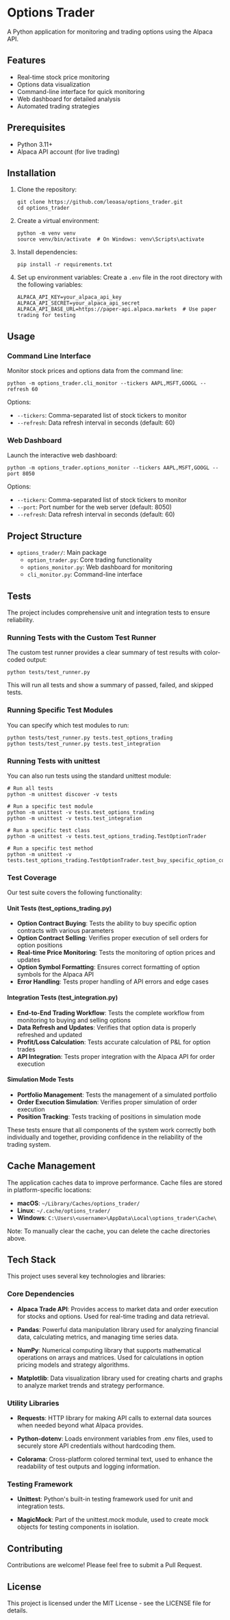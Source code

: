 # Options Trader

A Python application for monitoring and trading options using the Alpaca API.

## Features

- Real-time stock price monitoring
- Options data visualization
- Command-line interface for quick monitoring
- Web dashboard for detailed analysis
- Automated trading strategies

## Prerequisites

- Python 3.11+
- Alpaca API account (for live trading)

## Installation

1. Clone the repository:
   ```
   git clone https://github.com/leoasa/options_trader.git
   cd options_trader
   ```

2. Create a virtual environment:
   ```
   python -m venv venv
   source venv/bin/activate  # On Windows: venv\Scripts\activate
   ```

3. Install dependencies:
   ```
   pip install -r requirements.txt
   ```

4. Set up environment variables:
   Create a `.env` file in the root directory with the following variables:
   ```
   ALPACA_API_KEY=your_alpaca_api_key
   ALPACA_API_SECRET=your_alpaca_api_secret
   ALPACA_API_BASE_URL=https://paper-api.alpaca.markets  # Use paper trading for testing
   ```

## Usage

### Command Line Interface

Monitor stock prices and options data from the command line:

```
python -m options_trader.cli_monitor --tickers AAPL,MSFT,GOOGL --refresh 60
```

Options:
- `--tickers`: Comma-separated list of stock tickers to monitor
- `--refresh`: Data refresh interval in seconds (default: 60)

### Web Dashboard

Launch the interactive web dashboard:

```
python -m options_trader.options_monitor --tickers AAPL,MSFT,GOOGL --port 8050
```

Options:
- `--tickers`: Comma-separated list of stock tickers to monitor
- `--port`: Port number for the web server (default: 8050)
- `--refresh`: Data refresh interval in seconds (default: 60)

## Project Structure

- `options_trader/`: Main package
  - `option_trader.py`: Core trading functionality
  - `options_monitor.py`: Web dashboard for monitoring
  - `cli_monitor.py`: Command-line interface

## Tests

The project includes comprehensive unit and integration tests to ensure reliability.

### Running Tests with the Custom Test Runner

The custom test runner provides a clear summary of test results with color-coded output:

```
python tests/test_runner.py
```

This will run all tests and show a summary of passed, failed, and skipped tests.

### Running Specific Test Modules

You can specify which test modules to run:

```
python tests/test_runner.py tests.test_options_trading
python tests/test_runner.py tests.test_integration
```

### Running Tests with unittest

You can also run tests using the standard unittest module:

```
# Run all tests
python -m unittest discover -v tests

# Run a specific test module
python -m unittest -v tests.test_options_trading
python -m unittest -v tests.test_integration

# Run a specific test class
python -m unittest -v tests.test_options_trading.TestOptionTrader

# Run a specific test method
python -m unittest -v tests.test_options_trading.TestOptionTrader.test_buy_specific_option_contract
```

### Test Coverage

Our test suite covers the following functionality:

#### Unit Tests (test_options_trading.py)
- **Option Contract Buying**: Tests the ability to buy specific option contracts with various parameters
- **Option Contract Selling**: Verifies proper execution of sell orders for option positions
- **Real-time Price Monitoring**: Tests the monitoring of option prices and updates
- **Option Symbol Formatting**: Ensures correct formatting of option symbols for the Alpaca API
- **Error Handling**: Tests proper handling of API errors and edge cases

#### Integration Tests (test_integration.py)
- **End-to-End Trading Workflow**: Tests the complete workflow from monitoring to buying and selling options
- **Data Refresh and Updates**: Verifies that option data is properly refreshed and updated
- **Profit/Loss Calculation**: Tests accurate calculation of P&L for option trades
- **API Integration**: Tests proper integration with the Alpaca API for order execution

#### Simulation Mode Tests
- **Portfolio Management**: Tests the management of a simulated portfolio
- **Order Execution Simulation**: Verifies proper simulation of order execution
- **Position Tracking**: Tests tracking of positions in simulation mode

These tests ensure that all components of the system work correctly both individually and together, providing confidence in the reliability of the trading system.

## Cache Management

The application caches data to improve performance. Cache files are stored in platform-specific locations:

- **macOS**: `~/Library/Caches/options_trader/`
- **Linux**: `~/.cache/options_trader/`
- **Windows**: `C:\Users\<username>\AppData\Local\options_trader\Cache\`

Note: To manually clear the cache, you can delete the cache directories above.

## Tech Stack

This project uses several key technologies and libraries:

### Core Dependencies

- **Alpaca Trade API**: Provides access to market data and order execution for stocks and options. Used for real-time trading and data retrieval.

- **Pandas**: Powerful data manipulation library used for analyzing financial data, calculating metrics, and managing time series data.

- **NumPy**: Numerical computing library that supports mathematical operations on arrays and matrices. Used for calculations in option pricing models and strategy algorithms.

- **Matplotlib**: Data visualization library used for creating charts and graphs to analyze market trends and strategy performance.

### Utility Libraries

- **Requests**: HTTP library for making API calls to external data sources when needed beyond what Alpaca provides.

- **Python-dotenv**: Loads environment variables from .env files, used to securely store API credentials without hardcoding them.

- **Colorama**: Cross-platform colored terminal text, used to enhance the readability of test outputs and logging information.

### Testing Framework

- **Unittest**: Python's built-in testing framework used for unit and integration tests.

- **MagicMock**: Part of the unittest.mock module, used to create mock objects for testing components in isolation.

## Contributing

Contributions are welcome! Please feel free to submit a Pull Request.

## License

This project is licensed under the MIT License - see the LICENSE file for details.